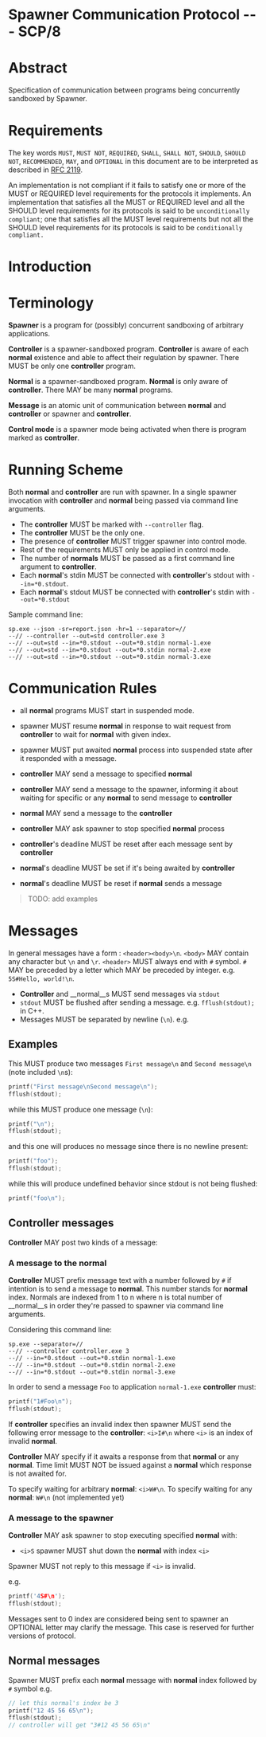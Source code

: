 # Spawner Communication Protocol --- SCP/8

# Abstract

Specification of communication between programs being concurrently sandboxed by Spawner.

# Requirements

The key words `MUST`, `MUST NOT`, `REQUIRED`, `SHALL`, `SHALL NOT`, `SHOULD`,
`SHOULD NOT`, `RECOMMENDED`, `MAY`, and `OPTIONAL` in this document are to be
interpreted as described in [RFC 2119](https://tools.ietf.org/html/rfc2119).

An implementation is not compliant if it fails to satisfy one or more of the
MUST or REQUIRED level requirements for the protocols it implements. An
implementation that satisfies all the MUST or REQUIRED level and all the SHOULD
level requirements for its protocols is said to be `unconditionally compliant`;
one that satisfies all the MUST level requirements but not all the SHOULD level
requirements for its protocols is said to be `conditionally compliant.`

# Introduction

# Terminology

__Spawner__ is a program for (possibly) concurrent sandboxing of arbitrary applications.

__Controller__ is a spawner-sandboxed program. __Controller__ is aware of each __normal__ existence and able to affect their regulation by spawner. There MUST be only one __controller__ program.

__Normal__ is a spawner-sandboxed program. __Normal__ is only aware of __controller__. There MAY be many __normal__ programs.

__Message__ is an atomic unit of communication between __normal__ and __controller__ or spawner and __controller__.

__Control mode__ is a spawner mode being activated when there is program marked as __controller__.

# Running Scheme

Both __normal__ and __controller__ are run with spawner. In a single spawner invocation with __controller__ and __normal__ being passed via command line arguments.
- The __controller__ MUST be marked with `--controller` flag.
- The __controller__ MUST be the only one.
- The presence of __controller__ MUST trigger spawner into control mode.
- Rest of the requirements MUST only be applied in control mode.
- The number of __normals__ MUST be passed as a first command line argument to __controller__.
- Each __normal__'s stdin MUST be connected with __controller__'s stdout with `--in=*0.stdout`.
- Each __normal__'s stdout MUST be connected with __controller__'s stdin with `--out=*0.stdout`

Sample command line:

```
sp.exe --json -sr=report.json -hr=1 --separator=//
--// --controller --out=std controller.exe 3
--// --out=std --in=*0.stdout --out=*0.stdin normal-1.exe
--// --out=std --in=*0.stdout --out=*0.stdin normal-2.exe
--// --out=std --in=*0.stdout --out=*0.stdin normal-3.exe
```

# Communication Rules

- all __normal__ programs MUST start in suspended mode.
- spawner MUST resume __normal__ in response to wait request from __controller__ to wait for __normal__ with given index.
- spawner MUST put awaited __normal__ process into suspended state after it responded with a message.

- __controller__ MAY send a message to specified __normal__
- __controller__ MAY send a message to the spawner, informing it about waiting for specific or any __normal__ to send message to __controller__
- __normal__ MAY send a message to the __controller__
- __controller__ MAY ask spawner to stop specified __normal__ process
- __controller__'s deadline MUST be reset after each message sent by __controller__
- __normal__'s deadline MUST be set if it's being awaited by __controller__
- __normal__'s deadline MUST be reset if __normal__ sends a message

>TODO: add examples

# Messages

In general messages have a form : `<header><body>\n`. `<body>` MAY contain any character but `\n` and `\r`. `<header>` MUST always end with `#` symbol. `#` MAY be preceded by a letter which MAY be preceded by integer. e.g. `5S#Hello, world!\n`.

- __Controller__ and __normal__s MUST send messages via `stdout`
- `stdout` MUST be flushed after sending a message. e.g. `fflush(stdout);` in C++.
- Messages MUST be separated by newline (`\n`). e.g.

## Examples

This MUST produce two messages `First message\n` and `Second message\n` (note included `\n`s):
```C++
printf("First message\nSecond message\n");
fflush(stdout);
```

while this MUST produce one message (`\n`):
```C++
printf("\n");
fflush(stdout);
```

and this one will produces no message since there is no newline present:
```C++
printf("foo");
fflush(stdout);
```

while this will produce undefined behavior since stdout is not being flushed:
```C++
printf("foo\n");
```

## Controller messages

__Controller__ MAY post two kinds of a message:

### A message to the __normal__

__Controller__ MUST prefix message text with a number followed by `#` if intention is to send a message to __normal__. This number stands for __normal__ index. Normals are indexed from 1 to n where n is total number of __normal__s in order they're passed to spawner via command line arguments.

Considering this command line:

```
sp.exe --separator=//
--// --controller controller.exe 3
--// --in=*0.stdout --out=*0.stdin normal-1.exe
--// --in=*0.stdout --out=*0.stdin normal-2.exe
--// --in=*0.stdout --out=*0.stdin normal-3.exe
```

In order to send a message `Foo` to application `normal-1.exe` __controller__ must:
```C++
printf("1#Foo\n");
fflush(stdout);
```

If __controller__ specifies an invalid index then spawner MUST send the following error message to the __controller__: `<i>I#\n` where `<i>` is an index of invalid __normal__.

__Controller__ MAY specify if it awaits a response from that __normal__ or any __normal__. Time limit MUST NOT be issued against a __normal__ which response is not awaited for.

To specify waiting for arbitrary __normal__: `<i>W#\n`.
To specify waiting for any __normal__: `W#\n` (not implemented yet)

### A message to the spawner

__Controller__ MAY ask spawner to stop executing specified __normal__ with:

- `<i>S` spawner MUST shut down the __normal__ with index `<i>`

Spawner MUST not reply to this message if `<i>` is invalid.

e.g.
```C++
printf('4S#\n');
fflush(stdout);
```

Messages sent to 0 index are considered being sent to spawner an OPTIONAL letter may clarify the message. This case is reserved for further versions of protocol.

## Normal messages

Spawner MUST prefix each __normal__ message with __normal__ index followed by `#` symbol e.g.
```C++
// let this normal's index be 3
printf("12 45 56 65\n");
fflush(stdout);
// controller will get "3#12 45 56 65\n"
```
